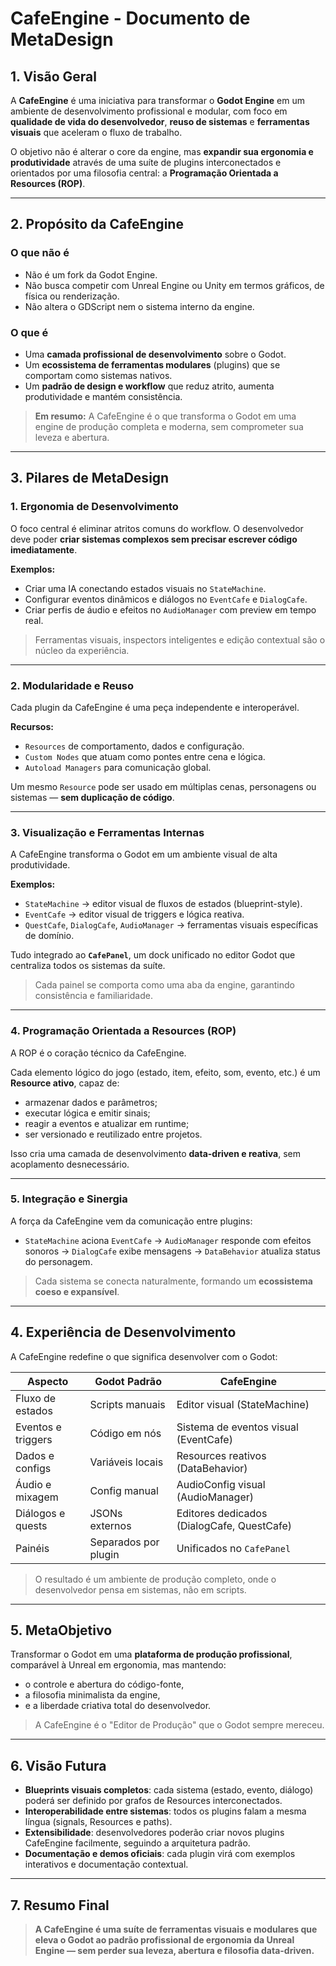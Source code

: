 # CafeEngine - Documento de MetaDesign

## 1. Visão Geral

A **CafeEngine** é uma iniciativa para transformar o **Godot Engine** em um ambiente de desenvolvimento profissional e modular, com foco em **qualidade de vida do desenvolvedor**, **reuso de sistemas** e **ferramentas visuais** que aceleram o fluxo de trabalho.

O objetivo não é alterar o core da engine, mas **expandir sua ergonomia e produtividade** através de uma suíte de plugins interconectados e orientados por uma filosofia central: a **Programação Orientada a Resources (ROP)**.

---

## 2. Propósito da CafeEngine

### O que não é

* Não é um fork da Godot Engine.
* Não busca competir com Unreal Engine ou Unity em termos gráficos, de física ou renderização.
* Não altera o GDScript nem o sistema interno da engine.

### O que é

* Uma **camada profissional de desenvolvimento** sobre o Godot.
* Um **ecossistema de ferramentas modulares** (plugins) que se comportam como sistemas nativos.
* Um **padrão de design e workflow** que reduz atrito, aumenta produtividade e mantém consistência.

> **Em resumo:** A CafeEngine é o que transforma o Godot em uma engine de produção completa e moderna, sem comprometer sua leveza e abertura.

---

## 3. Pilares de MetaDesign

### 1. Ergonomia de Desenvolvimento

O foco central é eliminar atritos comuns do workflow. O desenvolvedor deve poder **criar sistemas complexos sem precisar escrever código imediatamente**.

**Exemplos:**

* Criar uma IA conectando estados visuais no `StateMachine`.
* Configurar eventos dinâmicos e diálogos no `EventCafe` e `DialogCafe`.
* Criar perfis de áudio e efeitos no `AudioManager` com preview em tempo real.

> Ferramentas visuais, inspectors inteligentes e edição contextual são o núcleo da experiência.

---

### 2. Modularidade e Reuso

Cada plugin da CafeEngine é uma peça independente e interoperável.

**Recursos:**

* `Resources` de comportamento, dados e configuração.
* `Custom Nodes` que atuam como pontes entre cena e lógica.
* `Autoload Managers` para comunicação global.

Um mesmo `Resource` pode ser usado em múltiplas cenas, personagens ou sistemas — **sem duplicação de código**.

---

### 3. Visualização e Ferramentas Internas

A CafeEngine transforma o Godot em um ambiente visual de alta produtividade.

**Exemplos:**

* `StateMachine` -> editor visual de fluxos de estados (blueprint-style).
* `EventCafe` -> editor visual de triggers e lógica reativa.
* `QuestCafe`, `DialogCafe`, `AudioManager` -> ferramentas visuais específicas de domínio.

Tudo integrado ao **`CafePanel`**, um dock unificado no editor Godot que centraliza todos os sistemas da suíte.

> Cada painel se comporta como uma aba da engine, garantindo consistência e familiaridade.

---

### 4. Programação Orientada a Resources (ROP)

A ROP é o coração técnico da CafeEngine.

Cada elemento lógico do jogo (estado, item, efeito, som, evento, etc.) é um **Resource ativo**, capaz de:

* armazenar dados e parâmetros;
* executar lógica e emitir sinais;
* reagir a eventos e atualizar em runtime;
* ser versionado e reutilizado entre projetos.

Isso cria uma camada de desenvolvimento **data-driven e reativa**, sem acoplamento desnecessário.

---

### 5. Integração e Sinergia

A força da CafeEngine vem da comunicação entre plugins:

* `StateMachine` aciona `EventCafe` -> `AudioManager` responde com efeitos sonoros -> `DialogCafe` exibe mensagens -> `DataBehavior` atualiza status do personagem.

> Cada sistema se conecta naturalmente, formando um **ecossistema coeso e expansível**.

---

## 4. Experiência de Desenvolvimento

A CafeEngine redefine o que significa desenvolver com o Godot:

| Aspecto            | Godot Padrão         | CafeEngine                                 |
| ------------------ | -------------------- | ------------------------------------------ |
| Fluxo de estados   | Scripts manuais      | Editor visual (StateMachine)                  |
| Eventos e triggers | Código em nós        | Sistema de eventos visual (EventCafe)      |
| Dados e configs    | Variáveis locais     | Resources reativos (DataBehavior)              |
| Áudio e mixagem    | Config manual        | AudioConfig visual (AudioManager)             |
| Diálogos e quests  | JSONs externos       | Editores dedicados (DialogCafe, QuestCafe) |
| Painéis            | Separados por plugin | Unificados no `CafePanel`                  |

> O resultado é um ambiente de produção completo, onde o desenvolvedor pensa em sistemas, não em scripts.

---

## 5. MetaObjetivo

Transformar o Godot em uma **plataforma de produção profissional**, comparável à Unreal em ergonomia, mas mantendo:

* o controle e abertura do código-fonte,
* a filosofia minimalista da engine,
* e a liberdade criativa total do desenvolvedor.

> A CafeEngine é o "Editor de Produção" que o Godot sempre mereceu.

---

## 6. Visão Futura

* **Blueprints visuais completos**: cada sistema (estado, evento, diálogo) poderá ser definido por grafos de Resources interconectados.
* **Interoperabilidade entre sistemas**: todos os plugins falam a mesma língua (signals, Resources e paths).
* **Extensibilidade**: desenvolvedores poderão criar novos plugins CafeEngine facilmente, seguindo a arquitetura padrão.
* **Documentação e demos oficiais**: cada plugin virá com exemplos interativos e documentação contextual.

---

## 7. Resumo Final

> **A CafeEngine é uma suíte de ferramentas visuais e modulares que eleva o Godot ao padrão profissional de ergonomia da Unreal Engine — sem perder sua leveza, abertura e filosofia data-driven.**
